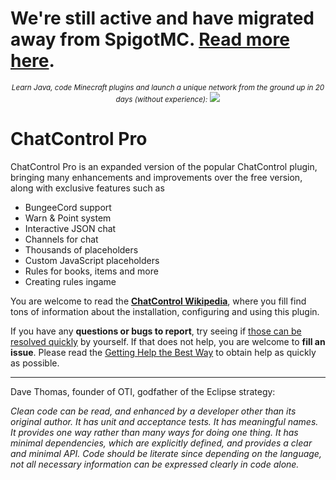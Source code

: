 # We're still active and have migrated away from SpigotMC. [Read more here](https://mineacademy.org/spigotmc-ban?st=github&sc=spigotban_ccp).

<p align="center">
  <small><i>Learn Java, code Minecraft plugins and launch a unique network from the ground up in 20 days (without experience):</i></small>
  <a href="https://mineacademy.org/project-orion?st=github&sc=chatcontrolpro&utm_source=github&utm_medium=overview&utm_campaign=chatcontrolpro">
    <img src="https://i.imgur.com/SVHA9Kf.png" />
  </a>
</p>

# ChatControl Pro
ChatControl Pro is an expanded version of the popular ChatControl plugin, bringing many enhancements and improvements over the free version, along with exclusive features such as

* BungeeCord support
* Warn & Point system
* Interactive JSON chat
* Channels for chat
* Thousands of placeholders
* Custom JavaScript placeholders
* Rules for books, items and more
* Creating rules ingame

You are welcome to read the **[ChatControl Wikipedia](https://github.com/kangarko/ChatControl-Pro/wiki)**, where you fill find tons of information about the installation, configuring and using this plugin.

If you have any **questions or bugs to report**, try seeing if [those can be resolved quickly](https://github.com/kangarko/ChatControl-Pro/wiki/Frequently-Asked-Questions) by yourself. If that does not help, you are welcome to **fill an issue**. Please read the [Getting Help the Best Way](https://github.com/kangarko/ChatControl-Pro/wiki/Getting-Help-the-Right-Way) to obtain help as quickly as possible.

<hr>

Dave Thomas, founder of OTI, godfather of the Eclipse strategy:

<i>Clean code can be read, and enhanced by a developer other than its original author. It has unit and acceptance tests. It has meaningful names. It provides one way rather than many ways for doing one thing. It has minimal dependencies, which are explicitly defined, and provides a clear and minimal API. Code should be literate since depending on the language, not all necessary information can be expressed clearly in code alone.</i>

